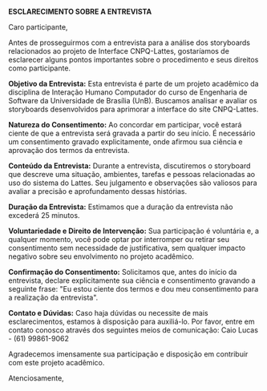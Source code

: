 **ESCLARECIMENTO SOBRE A ENTREVISTA**

Caro participante,

Antes de prosseguirmos com a entrevista para a análise dos storyboards relacionados ao projeto de Interface CNPQ-Lattes, gostaríamos de esclarecer alguns pontos importantes sobre o procedimento e seus direitos como participante.

**Objetivo da Entrevista:** 
Esta entrevista é parte de um projeto acadêmico da disciplina de Interação Humano Computador do curso de Engenharia de Software da Universidade de Brasília (UnB). Buscamos analisar e avaliar os storyboards desenvolvidos para aprimorar a interface do site CNPQ-Lattes.

**Natureza do Consentimento:** 
Ao concordar em participar, você estará ciente de que a entrevista será gravada a partir do seu início. É necessário um consentimento gravado explicitamente, onde afirmou sua ciência e aprovação dos termos da entrevista.

**Conteúdo da Entrevista:** 
Durante a entrevista, discutiremos o storyboard que descreve uma situação, ambientes, tarefas e pessoas relacionadas ao uso do sistema do Lattes. Seu julgamento e observações são valiosos para avaliar a precisão e aprofundamento dessas histórias.

**Duração da Entrevista:** 
Estimamos que a duração da entrevista não excederá 25 minutos.

**Voluntariedade e Direito de Intervenção:** 
Sua participação é voluntária e, a qualquer momento, você pode optar por interromper ou retirar seu consentimento sem necessidade de justificativa, sem qualquer impacto negativo sobre seu envolvimento no projeto acadêmico.

**Confirmação do Consentimento:** 
Solicitamos que, antes do início da entrevista, declare explicitamente sua ciência e consentimento gravando a seguinte frase: "Eu estou ciente dos termos e dou meu consentimento para a realização da entrevista".

**Contato e Dúvidas:** 
Caso haja dúvidas ou necessite de mais esclarecimentos, estamos à disposição para auxiliá-lo. Por favor, entre em contato conosco através dos seguintes meios de comunicação: Caio Lucas - (61) 99861-9062

Agradecemos imensamente sua participação e disposição em contribuir com este projeto acadêmico.

Atenciosamente,

